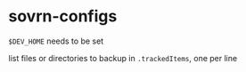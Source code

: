 # sovrn-configs

`$DEV_HOME` needs to be set

list files or directories to backup in `.trackedItems`, one per line
